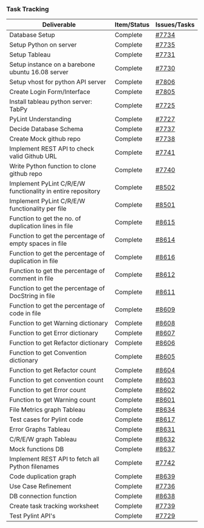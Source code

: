 ### Task Tracking           
           
| Deliverable | Item/Status | Issues/Tasks |
| --- | --- | --- |
| Database Setup | Complete | [#7734](https://github.ncsu.edu/apareek2/csc510-project/projects/1#card-7734) |
| Setup Python on server | Complete | [#7735](https://github.ncsu.edu/apareek2/csc510-project/projects/1#card-7735) |
| Setup Tableau | Complete | [#7731](https://github.ncsu.edu/apareek2/csc510-project/projects/1#card-7731) |
| Setup instance on a barebone ubuntu 16.08 server | Complete | [#7730](https://github.ncsu.edu/apareek2/csc510-project/projects/1#card-7730) |
| Setup vhost for python API server | Complete | [#7806](https://github.ncsu.edu/apareek2/csc510-project/projects/1#card-7806) |
| Create Login Form/Interface | Complete | [#7805](https://github.ncsu.edu/apareek2/csc510-project/projects/1#card-7805) |
| Install tableau python server: TabPy | Complete | [#7725](https://github.ncsu.edu/apareek2/csc510-project/projects/1#card-7725) |
| PyLint Understanding | Complete | [#7727](https://github.ncsu.edu/apareek2/csc510-project/projects/1#card-7727) |
| Decide Database Schema | Complete | [#7737](https://github.ncsu.edu/apareek2/csc510-project/projects/1#card-7737) |
| Create Mock github repo | Complete | [#7738](https://github.ncsu.edu/apareek2/csc510-project/projects/1#card-7738) |
| Implement REST API to check valid Github URL | Complete | [#7741](https://github.ncsu.edu/apareek2/csc510-project/projects/1#card-7741) |
| Write Python function to clone github repo | Complete | [#7740](https://github.ncsu.edu/apareek2/csc510-project/projects/1#card-7740) |
| Implement PyLint C/R/E/W functionality in entire repository | Complete | [#8502](https://github.ncsu.edu/apareek2/csc510-project/projects/1#card-8502) |
| Implement PyLint C/R/E/W functionality per file | Complete | [#8501](https://github.ncsu.edu/apareek2/csc510-project/projects/1#card-8501) |
| Function to get the no. of duplication lines in file | Complete | [#8615](https://github.ncsu.edu/apareek2/csc510-project/projects/1#card-8615) |
| Function to get the percentage of empty spaces in file | Complete | [#8614](https://github.ncsu.edu/apareek2/csc510-project/projects/1#card-8614) |
| Function to get the percentage of duplication in file | Complete | [#8616](https://github.ncsu.edu/apareek2/csc510-project/projects/1#card-8616) |
| Function to get the percentage of comment in file | Complete | [#8612](https://github.ncsu.edu/apareek2/csc510-project/projects/1#card-8612) |
| Function to get the percentage of DocString in file | Complete | [#8611](https://github.ncsu.edu/apareek2/csc510-project/projects/1#card-8611) |
| Function to get the percentage of code in file | Complete | [#8609](https://github.ncsu.edu/apareek2/csc510-project/projects/1#card-8609) |
| Function to get Warning dictionary | Complete | [#8608](https://github.ncsu.edu/apareek2/csc510-project/projects/1#card-8608) |
| Function to get Error dictionary | Complete | [#8607](https://github.ncsu.edu/apareek2/csc510-project/projects/1#card-8607) |
| Function to get Refactor dictionary | Complete | [#8606](https://github.ncsu.edu/apareek2/csc510-project/projects/1#card-8606) |
| Function to get Convention dictionary | Complete | [#8605](https://github.ncsu.edu/apareek2/csc510-project/projects/1#card-8605) |
| Function to get Refactor count | Complete | [#8604](https://github.ncsu.edu/apareek2/csc510-project/projects/1#card-8604) |
| Function to get convention count | Complete | [#8603](https://github.ncsu.edu/apareek2/csc510-project/projects/1#card-8603) |
| Function to get Error count | Complete | [#8602](https://github.ncsu.edu/apareek2/csc510-project/projects/1#card-8602) |
| Function to get Warning count | Complete | [#8601](https://github.ncsu.edu/apareek2/csc510-project/projects/1#card-8601) |
| File Metrics graph Tableau | Complete | [#8634](https://github.ncsu.edu/apareek2/csc510-project/projects/1#card-8634) |
| Test cases for Pylint code | Complete | [#8617](https://github.ncsu.edu/apareek2/csc510-project/projects/1#card-8617) |
| Error Graphs Tableau | Complete | [#8631](https://github.ncsu.edu/apareek2/csc510-project/projects/1#card-8631) |
| C/R/E/W graph Tableau | Complete | [#8632](https://github.ncsu.edu/apareek2/csc510-project/projects/1#card-8632) |
| Mock functions DB | Complete | [#8637](https://github.ncsu.edu/apareek2/csc510-project/projects/1#card-8637) |
| Implement REST API to fetch all Python filenames | Complete | [#7742](https://github.ncsu.edu/apareek2/csc510-project/projects/1#card-7742) |
| Code duplication graph | Complete | [#8639](https://github.ncsu.edu/apareek2/csc510-project/projects/1#card-8639) |
| Use Case Refinement | Complete | [#7736](https://github.ncsu.edu/apareek2/csc510-project/projects/1#card-7736) |
| DB connection function | Complete | [#8638](https://github.ncsu.edu/apareek2/csc510-project/projects/1#card-8638) |
| Create task tracking worksheet| Complete | [#7739](https://github.ncsu.edu/apareek2/csc510-project/projects/1#card-7739) |
| Test Pylint API's | Complete | [#7729](https://github.ncsu.edu/apareek2/csc510-project/projects/1#card-7729) |

